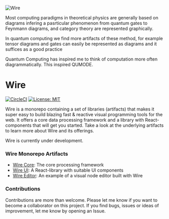 ![Wire](https://github.com/emilwidlund/wire/raw/master/banner.png)


Most computing paradigms in theoretical physics are generally based on diagrams infering a pasrticular phenomenon from quantum gates  to Feynmann diagrams, and category theory are represented graphically.

In quantum computing we find more artifacts of these method, for example tensor diagrams and gates can easily be represented as diagrams and it suffices as a good practice

Quantum Computing has inspired me to think of computation more often diagrammatically. This inspired QUMODE. 


# Wire

[![CircleCI](https://circleci.com/gh/emilwidlund/wire.svg?style=svg)](https://circleci.com/gh/emilwidlund/wire)
[![License: MIT](https://img.shields.io/badge/License-MIT-yellow.svg)](https://opensource.org/licenses/MIT)

Wire is a monorepo containing a set of libraries (artifacts) that makes it super easy to build blazing fast & reactive visual programming tools for the web.
It offers a core data processing framework and a library with React-components that will get you started. Take a look at the underlying artifacts to learn more about Wire and its offerings.

Wire is currently under development.

### Wire Monorepo Artifacts

-   [Wire Core](artifacts/wire-core): The core processing framework
-   [Wire UI](artifacts/wire-ui): A React-library with suitable UI components
-   [Wire Editor](artifacts/wire-editor): An example of a visual node editor built with Wire

### Contributions

Contributions are more than welcome. Please let me know if you want to become a collaborator on this project.
If you find bugs, issues or ideas of improvement, let me know by opening an Issue.
